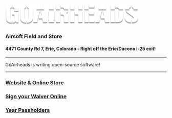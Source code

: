 ![GoAirheads Logo](images/Logo.png)

### **Airsoft Field and Store**

#### **4471 County Rd 7, Erie, Colorado** - Right off the Erie/Dacono i-25 exit!

_____


GoAirheads is writing open-source software!

_____

### [Website & Online Store](https://goairheads.com)

### [Sign your Waiver Online](https://goairheads.com/waiver)

### [Year Passholders](https://m-client.goairheads.com)
